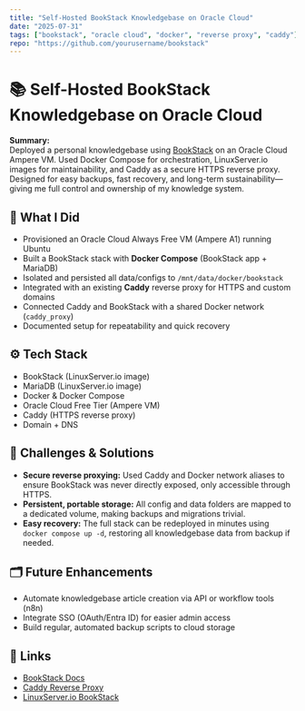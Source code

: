 ```yaml
---
title: "Self-Hosted BookStack Knowledgebase on Oracle Cloud"
date: "2025-07-31"
tags: ["bookstack", "oracle cloud", "docker", "reverse proxy", "caddy"]
repo: "https://github.com/yourusername/bookstack"
---
```


# 📚 Self-Hosted BookStack Knowledgebase on Oracle Cloud

**Summary:**  
Deployed a personal knowledgebase using [BookStack](https://www.bookstackapp.com/) on an Oracle Cloud Ampere VM. Used Docker Compose for orchestration, LinuxServer.io images for maintainability, and Caddy as a secure HTTPS reverse proxy. Designed for easy backups, fast recovery, and long-term sustainability—giving me full control and ownership of my knowledge system.

## 🚀 What I Did
- Provisioned an Oracle Cloud Always Free VM (Ampere A1) running Ubuntu
- Built a BookStack stack with **Docker Compose** (BookStack app + MariaDB)
- Isolated and persisted all data/configs to `/mnt/data/docker/bookstack`
- Integrated with an existing **Caddy** reverse proxy for HTTPS and custom domains
- Connected Caddy and BookStack with a shared Docker network (`caddy_proxy`)
- Documented setup for repeatability and quick recovery

## ⚙️ Tech Stack
- BookStack (LinuxServer.io image)
- MariaDB (LinuxServer.io image)
- Docker & Docker Compose
- Oracle Cloud Free Tier (Ampere VM)
- Caddy (HTTPS reverse proxy)
- Domain + DNS

## 🧠 Challenges & Solutions
- **Secure reverse proxying:** Used Caddy and Docker network aliases to ensure BookStack was never directly exposed, only accessible through HTTPS.
- **Persistent, portable storage:** All config and data folders are mapped to a dedicated volume, making backups and migrations trivial.
- **Easy recovery:** The full stack can be redeployed in minutes using `docker compose up -d`, restoring all knowledgebase data from backup if needed.

## 🗂️ Future Enhancements
- Automate knowledgebase article creation via API or workflow tools (n8n)
- Integrate SSO (OAuth/Entra ID) for easier admin access
- Build regular, automated backup scripts to cloud storage

## 🔗 Links
- [BookStack Docs](https://www.bookstackapp.com/docs/)
- [Caddy Reverse Proxy](https://caddyserver.com/docs/)
- [LinuxServer.io BookStack](https://docs.linuxserver.io/images/docker-bookstack/)
